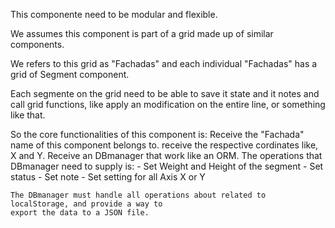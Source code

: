 This componente need to be modular and flexible.


We assumes this component is part of a grid made up of similar components.

We refers to this grid as "Fachadas" and each individual "Fachadas" has a grid of Segment component.

Each segmente on the grid need to be able to save it state and it notes and call grid functions, like 
apply an modification on the entire line, or something like that.

So the core functionalities of this component is:
    Receive the "Fachada" name of this component belongs to.
    receive the respective cordinates like, X and Y.
    Receive an DBmanager that work like an ORM.
    The operations that DBmanager need to supply is:
        - Set Weight and Height of the segment
        - Set status
        - Set note
        - Set setting for all Axis X or Y
    
    The DBmanager must handle all operations about related to  localStorage, and provide a way to
    export the data to a JSON file.
